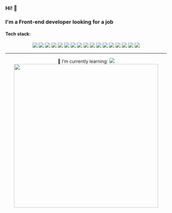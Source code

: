 ### Hi!  👋

### I'm a Front-end developer looking for a job

#### Tech stack:
<div>
  <div align="center" width='450px'>
    <img src="https://img.shields.io/badge/JavaScript-323330?style=for-the-badge&logo=javascript&logoColor=F7DF1E" />
    <img src="https://img.shields.io/badge/React-20232A?style=for-the-badge&logo=react&logoColor=61DAFB" />
    <img src="https://img.shields.io/badge/redux-%23593d88.svg?style=for-the-badge&logo=redux&logoColor=white" />
    <img src="https://img.shields.io/badge/Context--Api-000000?style=for-the-badge&logo=react" />
    <img src="https://img.shields.io/badge/Node%20js-339933?style=for-the-badge&logo=nodedotjs&logoColor=white" />
    <img src="https://img.shields.io/badge/Express%20js-000000?style=for-the-badge&logo=express&logoColor=white" />
    <img src="https://img.shields.io/badge/Python-FFD43B?style=for-the-badge&logo=python&logoColor=blue"></img>
    <img src="https://img.shields.io/badge/Django-092E20?style=for-the-badge&logo=django&logoColor=green"></img>
    <img src="https://img.shields.io/badge/MongoDB-4EA94B?style=for-the-badge&logo=mongodb&logoColor=white"></img>
    <img src="https://img.shields.io/badge/JWT-000000?style=for-the-badge&logo=JSON%20web%20tokens&logoColor=white)"></img>
    <img src="https://img.shields.io/badge/axios-671ddf?&style=for-the-badge&logo=axios&logoColor=white"></img>
        <img src="https://img.shields.io/badge/Postman-FF6C37?style=for-the-badge&logo=Postman&logoColor=white" />
    <img src="https://img.shields.io/badge/HTML5-E34F26?style=for-the-badge&logo=html5&logoColor=white"></img>
    <img src="https://img.shields.io/badge/Pug-E3C29B?style=for-the-badge&logo=pug&logoColor=black"></img>
    <img src="https://img.shields.io/badge/CSS3-1572B6?style=for-the-badge&logo=css3&logoColor=white"></img>
    <img src="https://img.shields.io/badge/tailwindcss-%2338B2AC.svg?style=for-the-badge&logo=tailwind-css&logoColor=white" />
    <img src="https://img.shields.io/badge/GitHub-100000?style=for-the-badge&logo=github&logoColor=white"></img>
  </div>

---

  <div align='center'>
    <div>🚀 I’m currently learning:
          <img src="https://img.shields.io/badge/-React%20Query-FF4154?style=for-the-badge&logo=react%20query&logoColor=white" />
    </div>
    <img src="https://github-readme-stats.vercel.app/api/top-langs/?username=Javier-Nieves&layout=donut" width='450px' />
  </div>

</div>


